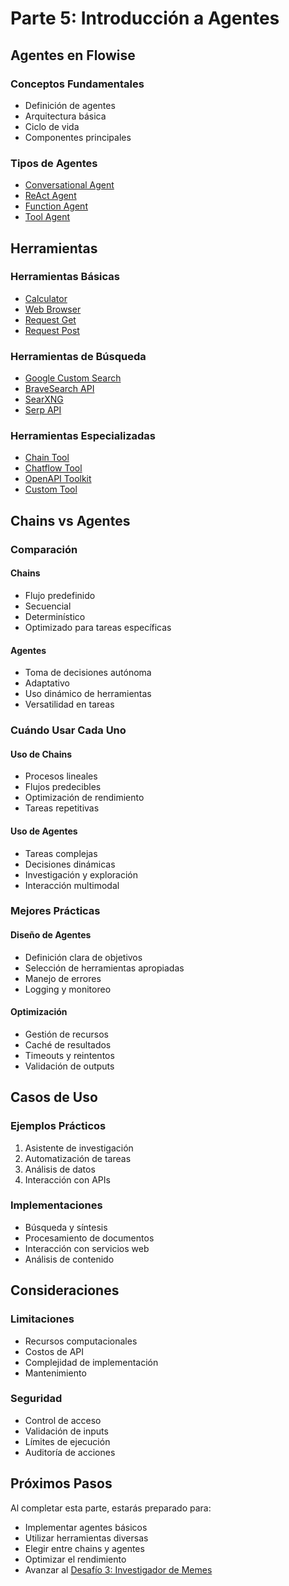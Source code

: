 # Parte 5: Introducción a Agentes

## Agentes en Flowise

### Conceptos Fundamentales
- Definición de agentes
- Arquitectura básica
- Ciclo de vida
- Componentes principales

### Tipos de Agentes
- [Conversational Agent](../../integraciones/langchain/agents/conversational-agent.md)
- [ReAct Agent](../../integraciones/langchain/agents/react-agent-chat.md)
- [Function Agent](../../integraciones/langchain/agents/openai-function-agent.md)
- [Tool Agent](../../integraciones/langchain/agents/tool-agent.md)

## Herramientas

### Herramientas Básicas
- [Calculator](../../integraciones/langchain/tools/calculator.md)
- [Web Browser](../../integraciones/langchain/tools/web-browser.md)
- [Request Get](../../integraciones/langchain/tools/request-get.md)
- [Request Post](../../integraciones/langchain/tools/request-post.md)

### Herramientas de Búsqueda
- [Google Custom Search](../../integraciones/langchain/tools/google-custom-search.md)
- [BraveSearch API](../../integraciones/langchain/tools/bravesearch-api.md)
- [SearXNG](../../integraciones/langchain/tools/searxng.md)
- [Serp API](../../integraciones/langchain/tools/serp-api.md)

### Herramientas Especializadas
- [Chain Tool](../../integraciones/langchain/tools/chain-tool.md)
- [Chatflow Tool](../../integraciones/langchain/tools/chatflow-tool.md)
- [OpenAPI Toolkit](../../integraciones/langchain/tools/openapi-toolkit.md)
- [Custom Tool](../../integraciones/langchain/tools/custom-tool.md)

## Chains vs Agentes

### Comparación

#### Chains
- Flujo predefinido
- Secuencial
- Determinístico
- Optimizado para tareas específicas

#### Agentes
- Toma de decisiones autónoma
- Adaptativo
- Uso dinámico de herramientas
- Versatilidad en tareas

### Cuándo Usar Cada Uno

#### Uso de Chains
- Procesos lineales
- Flujos predecibles
- Optimización de rendimiento
- Tareas repetitivas

#### Uso de Agentes
- Tareas complejas
- Decisiones dinámicas
- Investigación y exploración
- Interacción multimodal

### Mejores Prácticas

#### Diseño de Agentes
- Definición clara de objetivos
- Selección de herramientas apropiadas
- Manejo de errores
- Logging y monitoreo

#### Optimización
- Gestión de recursos
- Caché de resultados
- Timeouts y reintentos
- Validación de outputs

## Casos de Uso

### Ejemplos Prácticos
1. Asistente de investigación
2. Automatización de tareas
3. Análisis de datos
4. Interacción con APIs

### Implementaciones
- Búsqueda y síntesis
- Procesamiento de documentos
- Interacción con servicios web
- Análisis de contenido

## Consideraciones

### Limitaciones
- Recursos computacionales
- Costos de API
- Complejidad de implementación
- Mantenimiento

### Seguridad
- Control de acceso
- Validación de inputs
- Límites de ejecución
- Auditoría de acciones

## Próximos Pasos

Al completar esta parte, estarás preparado para:
- Implementar agentes básicos
- Utilizar herramientas diversas
- Elegir entre chains y agentes
- Optimizar el rendimiento
- Avanzar al [Desafío 3: Investigador de Memes](../../desafios/desafio-3.md) 